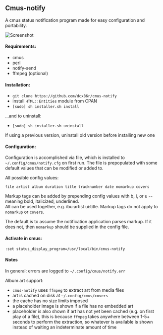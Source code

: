 ## Cmus-notify

A cmus status notification program made for easy configuration and portability.

![Screenshot](https://raw.githubusercontent.com/dcx86r/cmus-notify/master/ntfyscrt.jpg)

#### Requirements:

* cmus
* perl
* notify-send
* ffmpeg (optional)

#### Installation:

* `git clone https://github.com/dcx86r/cmus-notify`  
* install `HTML::Entities` module from CPAN
* `[sudo] sh installer.sh install`

...and to uninstall:  
* `[sudo] sh installer.sh uninstall`

If using a previous version, uninstall old version before installing new one

#### Configuration:

Configuration is accomplished via file, which is installed to `~/.config/cmus/notify.cfg`
on first run. The file is prepopulated with some default values that can be modified or
added to.

All possible config values:

`file artist album duration title tracknumber date nomarkup covers`

Markup tags can be added by prepending config values with b, i, or u -- meaning bold, italicized, underlined.  
All can be used together, e.g. ibu:artist ui:title. Markup tags do not apply to `nomarkup` or `covers`.

The default is to assume the notification application parses markup. If it does not, then `nomarkup` should be supplied in the config file.

#### Activate in cmus:

`:set status_display_program=/usr/local/bin/cmus-notify`

#### Notes

In general: errors are logged to `~/.config/cmus/notify.err`

Album art support:  
* `cmus-notify` uses `ffmpeg` to extract art from media files
* art is cached on disk at `~/.config/cmus/covers`
* the cache has no size limits imposed
* a placeholder image is shown if a file has no embedded art
* placeholder is also shown if art has not yet been cached (e.g. on first play 
of a file), this is because `ffmpeg` takes anywhere between 1-5+ seconds to
perform the extraction, so whatever is available is shown instead of waiting
an indeterminate amount of time
